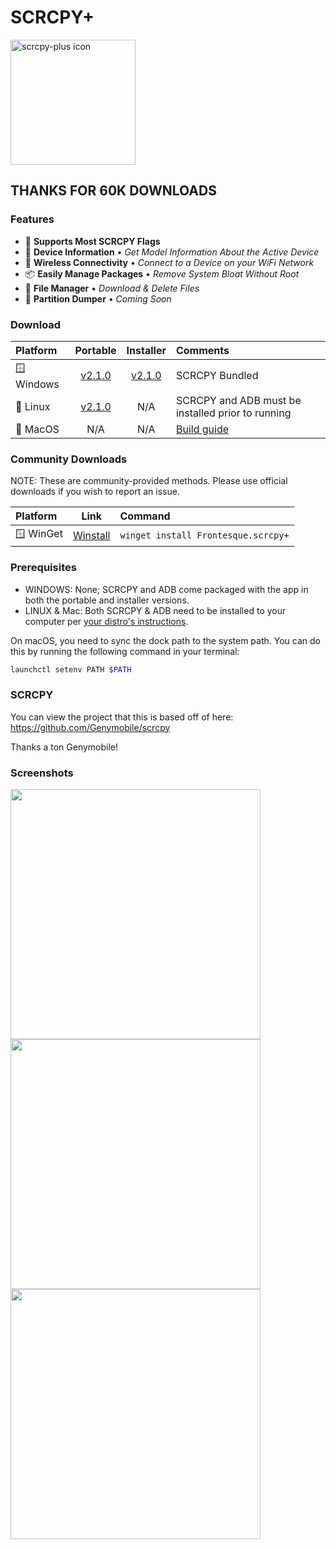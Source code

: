 # SCRCPY+

<img src="https://github.com/Frontesque/scrcpy-plus/raw/main/icons/SCRCPY%2B.png" alt="scrcpy-plus icon" width="200"/>

## THANKS FOR 60K DOWNLOADS

### Features

- 🚩 **Supports Most SCRCPY Flags**
- 📱 **Device Information** • _Get Model Information About the Active Device_
- 📶 **Wireless Connectivity** • _Connect to a Device on your WiFi Network_
- 📦 **Easily Manage Packages** • _Remove System Bloat Without Root_
- 📂 **File Manager** • _Download & Delete Files_
- 💾 **Partition Dumper** • _Coming Soon_

### Download

| Platform   | Portable | Installer | Comments |
| :-------   | :------: | :----:    | :------- |
| 🪟 Windows | [v2.1.0](https://github.com/Frontesque/scrcpy-plus/releases/download/2.1.0/scrcpy-plus-2.1.0-win-x64-portable.zip)  | [v2.1.0](https://github.com/Frontesque/scrcpy-plus/releases/download/2.1.0/scrcpy-plus-2.1.0-win-x64-installer.exe)         | SCRCPY Bundled        |
| 🐧 Linux   | [v2.1.0](https://github.com/Frontesque/scrcpy-plus/releases/download/2.1.0/scrcpy-plus-2.1.0-linux-x64-portable.zip)  | N/A         | SCRCPY and ADB must be installed prior to running        |
| 🍎 MacOS   | N/A  | N/A         | [Build guide](https://github.com/Frontesque/scrcpy-plus/blob/main/BUILDING.md)        |

### Community Downloads
NOTE: These are community-provided methods. Please use official downloads if you wish to report an issue.

| Platform   | Link | Command |
| :-------   | :--: | :------ |
| 🪟 WinGet | [Winstall](https://winstall.app/apps/Frontesque.scrcpy+)  | `winget install Frontesque.scrcpy+`      

### Prerequisites

- WINDOWS: None; SCRCPY and ADB come packaged with the app in both the portable and installer versions.
- LINUX & Mac: Both SCRCPY & ADB need to be installed to your computer per [your distro's instructions](https://github.com/Genymobile/scrcpy#linux).

On macOS, you need to sync the dock path to the system path. You can do this by running the following command in your terminal:

```bash
launchctl setenv PATH $PATH
```

### SCRCPY

You can view the project that this is based off of here:
https://github.com/Genymobile/scrcpy

Thanks a ton Genymobile!

### Screenshots

<img src="https://api.celeste.photos/upload/5kyTNOr" height="400" />
<img src="https://api.celeste.photos/upload/NOyGNji" height="400" />
<img src="https://api.celeste.photos/upload/6qfSUsN" height="400" />
